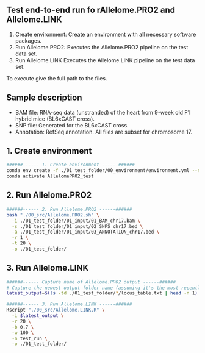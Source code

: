 ## Test end-to-end run fo rAllelome.PRO2 and Allelome.LINK

1. Create environment: Create an environment with all necessary software packages.
2. Run Allelome.PRO2: Executes the Allelome.PRO2 pipeline on the test data set.
3. Run Allelome.LINK Executes the Allelome.LINK pipeline on the test data set.

To execute give the full path to the files.

## Sample description
- BAM file: RNA-seq data (unstranded) of the heart from 9-week old F1 hybrid mice (BL6xCAST cross).
- SNP file: Generated for the BL6xCAST cross.
- Annotation: RefSeq annotation.
All files are subset for chromosome 17.

## 1. Create environment
```bash
######------ 1. Create environment ------######
conda env create -f ./01_test_folder/00_environment/environment.yml --name AllelomePRO2_test
conda activate AllelomePRO2_test
```

## 2. Run Allelome.PRO2
```bash
######------ 2. Run Allelome.PRO2 ------######
bash "./00_src/Allelome.PRO2.sh" \
  -i ./01_test_folder/01_input/01_BAM_chr17.bam \
  -s ./01_test_folder/01_input/02_SNPS_chr17.bed \
  -a ./01_test_folder/01_input/03_ANNOTATION_chr17.bed \
  -r 1 \
  -t 20 \
  -o ./01_test_folder/
```

## 3. Run Allelome.LINK
```bash
######------ Capture name of Allelome.PRO2 output ------######
# Capture the newest output folder name (assuming it's the most recently created/modified)
latest_output=$(ls -td ./01_test_folder/*/locus_table.txt | head -n 1)

######------ 3. Run Allelome.LINK ------######
Rscript "./00_src/Allelome.LINK.R" \
  -i $latest_output \
  -r 20 \
  -b 0.7 \
  -w 100 \
  -n test_run \
  -o ./01_test_folder/
```
